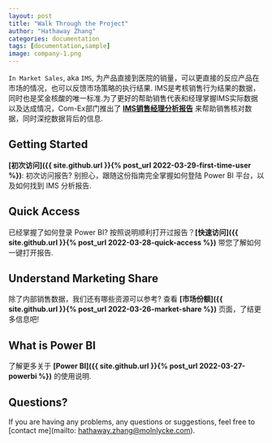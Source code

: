 ```yaml
---
layout: post
title: "Walk Through the Project"
author: "Hathaway Zhang"
categories: documentation
tags: [documentation,sample]
image: company-1.png
---
```


`In Market Sales`, aka `IMS`, 为产品直接到医院的销量，可以更直接的反应产品在市场的情况，也可以反馈市场策略的执行结果. IMS是考核销售行为结果的数据，同时也是奖金核酸的唯一标准.为了更好的帮助销售代表和经理掌握IMS实际数据以及达成情况，Com-Ex部门推出了 **[IMS销售经理分析报告](https://app.powerbi.com/Redirect?action=OpenReport&appId=ce37b19a-4f71-47f2-ab32-1a725e3f3505&reportObjectId=24608c01-62bc-466f-bc6d-3af32ea833ed&ctid=4d3f6608-ec8c-4b1f-9484-274a4b699efb)** 来帮助销售核对数据，同时深挖数据背后的信息.

## Getting Started

**[初次访问]({{ site.github.url }}{% post_url 2022-03-29-first-time-user %})**: 初次访问报告? 别担心，跟随这份指南完全掌握如何登陆 Power BI 平台，以及如何找到 IMS 分析报告.

## Quick Access

已经掌握了如何登录 Power BI? 按照说明顺利打开过报告？**[快速访问]({{ site.github.url }}{% post_url 2022-03-28-quick-access %})** 带您了解如何一键打开报告.

## Understand Marketing Share
除了内部销售数据，我们还有哪些资源可以参考? 查看 **[市场份额]({{ site.github.url }}{% post_url 2022-03-26-market-share %})** 页面，了结更多信息吧!

## What is Power BI
了解更多关于 **[Power BI]({{ site.github.url }}{% post_url 2022-03-27-powerbi %})** 的使用说明.

## Questions?

If you are having any problems, any questions or suggestions, feel free to [contact me](mailto: hathaway.zhang@molnlycke.com).